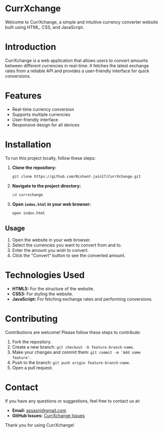 # CurrXchange


Welcome to CurrXchange, a simple and intuitive currency converter website built using HTML, CSS, and JavaScript.


# Introduction
CurrXchange is a web application that allows users to convert amounts between different currencies in real-time. It fetches the latest exchange rates from a reliable API and provides a user-friendly interface for quick conversions.

# Features
- Real-time currency conversion
- Supports multiple currencies
- User-friendly interface
- Responsive design for all devices

# Installation
To run this project locally, follow these steps:

1. **Clone the repository:**
    ```sh
    git clone https://github.com/Nishant-jain17/CurrXchange.git
    ```
2. **Navigate to the project directory:**
    ```sh
    cd currxchange
    ```
3. **Open `index.html` in your web browser:**
    ```sh
    open index.html
    ```

## Usage
1. Open the website in your web browser.
2. Select the currencies you want to convert from and to.
3. Enter the amount you wish to convert.
4. Click the "Convert" button to see the converted amount.

# Technologies Used
- **HTML5:** For the structure of the website.
- **CSS3:** For styling the website.
- **JavaScript:** For fetching exchange rates and performing conversions.

# Contributing
Contributions are welcome! Please follow these steps to contribute:

1. Fork the repository.
2. Create a new branch: `git checkout -b feature-branch-name`.
3. Make your changes and commit them: `git commit -m 'Add some feature'`.
4. Push to the branch: `git push origin feature-branch-name`.
5. Open a pull request.

# Contact
If you have any questions or suggestions, feel free to contact us at:
- **Email:** assasnj@gmail.com
- **GitHub Issues:** [CurrXchange Issues](https://github.com/Nishant-jain17/CurrXchange/issues)

Thank you for using CurrXchange!
